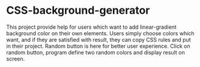 # CSS-background-generator
This project provide help for users which want to add linear-gradient background color on their own elements.
Users simply choose colors which want, and if they are satisfied with result, they can copy CSS rules and put in their project.
Random button is here for better user experience.
Click on random button, program define two random colors and display result on screen.
